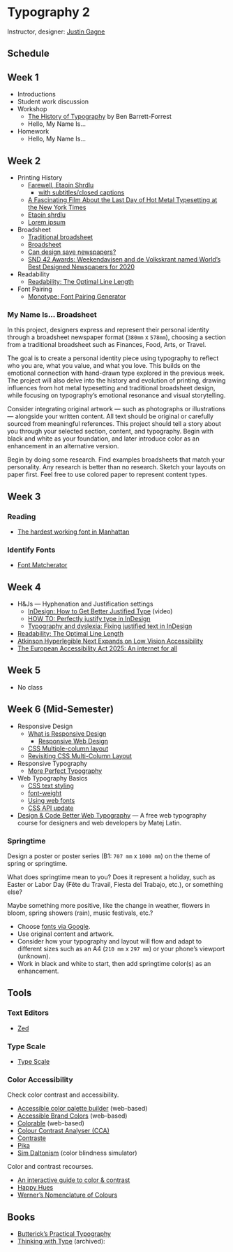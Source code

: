 # Typography 2

Instructor, designer: [Justin Gagne](https://justingagne.design)

## Schedule

## Week 1

- Introductions
- Student work discussion
- Workshop
    - [The History of Typography](https://vimeo.com/65353988) by Ben Barrett-Forrest
    - Hello, My Name Is…
- Homework
    - Hello, My Name Is…

## Week 2

- Printing History
    - [Farewell, Etaoin Shrdlu](https://www.nytimes.com/video/insider/100000004687429/farewell-etaoin-shrdlu.html)
        - [with subtitles/closed captions](https://www.youtube.com/watch?v=1MGjFKs9bnU)
    - [
    A Fascinating Film About the Last Day of Hot Metal Typesetting at the New York Times](https://www.thisiscolossal.com/2016/09/a-fascinating-film-about-the-last-day-of-hot-metal-typesetting-at-the-new-york-times/)
    - [Etaoin shrdlu](https://en.wikipedia.org/wiki/Etaoin_shrdlu)
    - [Lorem ipsum](https://en.wikipedia.org/wiki/Lorem_ipsum)
- Broadsheet
    - [Traditional broadsheet](https://www.newspaperclub.com/choose/broadsheet/traditional)
    - [Broadsheet](https://en.wikipedia.org/wiki/Broadsheet)
    - [Can design save newspapers?](https://www.ted.com/talks/jacek_utko_can_design_save_newspapers)
    - [SND 42 Awards: Weekendavisen and de Volkskrant named World’s Best Designed Newspapers for 2020](https://www.typeroom.eu/snd-42-awards-weekendavisen-and-de-volkskrant-named-worlds-best-designednewspapers-for-2020)
- Readability
    - [Readability: The Optimal Line Length](https://baymard.com/blog/line-length-readability)
- Font Pairing
    - [Monotype: Font Pairing Generator](https://www.monotype.com/font-pairing)

### My Name Is… Broadsheet

In this project, designers express and represent their personal identity through a broadsheet newspaper format (`380mm` x `578mm`), choosing a section from a traditional broadsheet such as Finances, Food, Arts, or Travel.

The goal is to create a personal identity piece using typography to reflect who you are, what you value, and what you love. This builds on the emotional connection with hand-drawn type explored in the previous week. The project will also delve into the history and evolution of printing, drawing influences from hot metal typesetting and traditional broadsheet design, while focusing on typography’s emotional resonance and visual storytelling.

Consider integrating original artwork — such as photographs or illustrations — alongside your written content. All text should be original or carefully sourced from meaningful references. This project should tell a story about you through your selected section, content, and typography. Begin with black and white as your foundation, and later introduce color as an enhancement in an alternative version.

Begin by doing some research. Find examples broadsheets that match your personality. Any research is better than no research. Sketch your layouts on paper first. Feel free to use colored paper to represent content types.

## Week 3

### Reading

- [The hardest working font in Manhattan ](https://aresluna.org/the-hardest-working-font-in-manhattan/)


### Identify Fonts

- [Font Matcherator](https://www.fontspring.com/matcherator)

## Week 4

- H&Js — Hyphenation and Justification settings
    - [InDesign: How to Get Better Justified Type](https://www.youtube.com/watch?v=hJoACD9qUeI) (video)
    - [HOW TO: Perfectly justify type in InDesign](https://pangrampangram.com/blogs/journal/perfectly-justify-type-indesign)
    - [Typography and dyslexia: Fixing justified text in InDesign](https://accessible-digital-documents.com/blog/dyslexia-justified-text-indesign/)
- [Readability: The Optimal Line Length](https://baymard.com/blog/line-length-readability)
- [Atkinson Hyperlegible Next Expands on Low Vision Accessibility](https://www.printmag.com/type-tuesday/atkinson-hyperlegible-next-applied-design/)
- [The European Accessibility Act 2025: An internet for all](https://www.wholegraindigital.com/blog/the-european-accessibility-act-2025/)

## Week 5

- No class

## Week 6 (Mid-Semester)

- Responsive Design
    - [What is Responsive Design](https://www.youtube.com/watch?v=4twHFfU44uE)
        - [Responsive Web Design](https://alistapart.com/article/responsive-web-design/)
    - [CSS Multiple-column layout](https://developer.mozilla.org/en-US/docs/Learn_web_development/Core/CSS_layout/Multiple-column_Layout)
    - [Revisiting CSS Multi-Column Layout ](https://css-tricks.com/revisiting-css-multi-column-layout/)
- Responsive Typography
    - [More Perfect Typography](https://vimeo.com/17079380)
- Web Typography Basics
    - [CSS text styling](https://developer.mozilla.org/en-US/docs/Learn_web_development/Core/Text_styling)
    - [font-weight](https://developer.mozilla.org/en-US/docs/Web/CSS/@font-face/font-weight)
    - [Using web fonts](https://fonts.google.com/knowledge/using_type/using_web_fonts)
    - [CSS API update](https://developers.google.com/fonts/docs/css2)
- [Design & Code Better Web Typography](https://betterwebtype.com) — A free web typography course for designers and web developers by Matej Latin.

### Springtime

Design a poster or poster series (B1: `707 mm` x `1000 mm`) on the theme of spring or springtime.

What does springtime mean to you? Does it represent a holiday, such as Easter or Labor Day (Fête du Travail, Fiesta del Trabajo, etc.), or something else?

Maybe something more positive, like the change in weather, flowers in bloom, spring showers (rain), music festivals, etc.?

- Choose [fonts via Google](https://fonts.google.com).
- Use original content and artwork.
- Consider how your typography and layout will flow and adapt to different sizes such as an A4 (`210 mm` x `297 mm`)  or your phone’s viewport (unknown).
- Work in black and white to start, then add springtime color(s) as an enhancement.

## Tools

### Text Editors

- [Zed](https://zed.dev/)

### Type Scale

- [Type Scale](https://typescale.com)

### Color Accessibility

Check color contrast and accessibility.

- [Accessible color palette builder](https://toolness.github.io/accessible-color-matrix/) (web-based)
- [Accessible Brand Colors](https://abc.useallfive.com) (web-based)
- [Colorable](https://colorable.jxnblk.com) (web-based)
- [Colour Contrast Analyser (CCA)](https://www.tpgi.com/color-contrast-checker/)
- [Contraste](https://contrasteapp.com)
- [Pika](https://superhighfives.com/pika)
- [Sim Daltonism](https://michelf.ca/projects/sim-daltonism/) (color blindness simulator)

Color and contrast recourses.

- [An interactive guide to color & contrast](https://colorandcontrast.com)
- [Happy Hues](https://www.happyhues.co)
- [Werner’s Nomenclature of Colours](https://www.c82.net/werner/)

## Books

- [Butterick’s Practical Typography](https://practicaltypography.com)
- [Thinking with Type](https://web.archive.org/web/20220719235309/http://thinkingwithtype.com) (archived):
